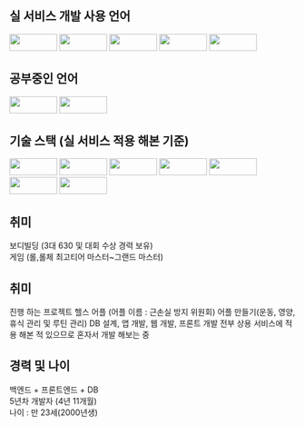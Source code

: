 실 서비스 개발 사용 언어
---------------------------------------
<img style="width:84px; height:30px;" src="https://img.shields.io/badge/Java-007396?style=flat&logo=OpenJDK&logoColor=white"/>    <img style="width:84px; height:30px;" src="https://img.shields.io/badge/mysql-4479A1.svg?style=for-the-badge&logo=mysql&logoColor=white"/>    <img style="width:84px; height:30px;" src="https://img.shields.io/badge/typescript-%23007ACC.svg?style=for-the-badge&logo=typescript&logoColor=white"/>    <img style="width:84px; height:30px;" src="https://img.shields.io/badge/javascript-%23323330.svg?style=for-the-badge&logo=javascript&logoColor=%23F7DF1E"/>    <img style="width:84px; height:30px;" src="https://img.shields.io/badge/html5-%23E34F26.svg?style=for-the-badge&logo=html5&logoColor=white"/>

공부중인 언어
---------------------------------------
<img style="width:84px; height:30px;" src="https://img.shields.io/badge/kotlin-%237F52FF.svg?style=for-the-badge&logo=kotlin&logoColor=white"/>    <img style="width:84px; height:30px;" src="https://img.shields.io/badge/go-%2300ADD8.svg?style=for-the-badge&logo=go&logoColor=white"/>

기술 스택 (실 서비스 적용 해본 기준)
---------------------------------------
<img style="width:84px; height:30px;" src="https://img.shields.io/badge/Hibernate-59666C?style=for-the-badge&logo=Hibernate&logoColor=white"/>    <img style="width:84px; height:30px;" src="https://img.shields.io/badge/redis-%23DD0031.svg?style=for-the-badge&logo=redis&logoColor=white"/>    <img style="width:84px; height:30px;" src="https://img.shields.io/badge/spring-%236DB33F.svg?style=for-the-badge&logo=spring&logoColor=white"/>    <img style="width:84px; height:30px;" src="https://img.shields.io/badge/MariaDB-003545?style=for-the-badge&logo=mariadb&logoColor=white"/>    <img style="width:84px; height:30px;" src="https://img.shields.io/badge/Apache%20Kafka-000?style=for-the-badge&logo=apachekafka"/>    <img style="width:84px; height:30px;" src="https://img.shields.io/badge/vuejs-%2335495e.svg?style=for-the-badge&logo=vuedotjs&logoColor=%234FC08D"/>    <img style="width:84px; height:30px;" src="https://img.shields.io/badge/AWS-%23FF9900.svg?style=for-the-badge&logo=amazon-aws&logoColor=white"/>

취미
---------------------------------------
보디빌딩 (3대 630 및 대회 수상 경력 보유)  
게임 (롤,롤체 최고티어 마스터~그랜드 마스터)

취미
---------------------------------------
진행 하는 프로젝트 헬스 어플 (어플 이름 : 근손실 방지 위원회) 어플 만들기(운동, 영양, 휴식 관리 및 루틴 관리)
DB 설계, 앱 개발, 웹 개발, 프론트 개발 전부 상용 서비스에 적용 해본 적 있으므로 혼자서 개발 해보는 중

경력 및 나이
---------------------------------------
백엔드 + 프론트엔드 + DB  
5년차 개발자 (4년 11개월)  
나이 : 만 23세(2000년생)
